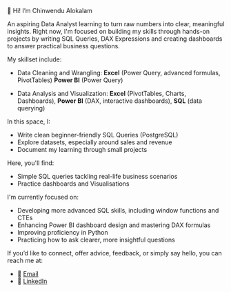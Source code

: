 
👋 Hi! I’m Chinwendu Alokalam

An aspiring Data Analyst learning to turn raw numbers into clear, meaningful insights.
Right now, I'm focused on building my skills through hands-on projects by writing SQL Queries, DAX Expressions and creating dashboards to answer practical business questions.

My skillset include:
- Data Cleaning and Wrangling:
**Excel** (Power Query, advanced formulas, PivotTables)
**Power BI** (Power Query)
  
- Data Analysis and Visualization:
**Excel** (PivotTables, Charts, Dashboards),
**Power BI** (DAX, interactive dashboards), **SQL** (data querying)

In this space, I:
- Write clean beginner-friendly SQL Queries (PostgreSQL)
- Explore datasets, especially around sales and revenue
- Document my learning through small projects
  
Here, you'll find:
- Simple SQL queries tackling real-life business scenarios
- Practice dashboards and Visualisations

I'm currently focused on:
- Developing more advanced SQL skills, including window functions and CTEs
- Enhancing Power BI dashboard design and mastering DAX formulas
- Improving proficiency in Python
- Practicing how to ask clearer, more insightful questions

If you’d like to connect, offer advice, feedback, or simply say hello, you can reach me at:
- 📧 [Email](mailto:chinwendualokalam@gmail.com)
- 💼 [LinkedIn](https://www.linkedin.com/in/chinwendu-alokalam-11a3aa348/)
